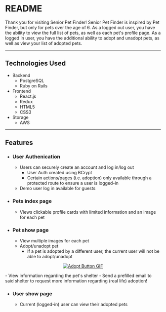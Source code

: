 # README

Thank you for visiting Senior Pet Finder! Senior Pet Finder is inspired by Pet Finder, but only for pets over the age of 6. As a logged out user, you have the ability to view the full list of pets, as well as each pet's profile page. As a logged in user, you have the additional ability to adopt and unadopt pets, as well as view your list of adopted pets. 


***
Technologies Used
-----------------

* Backend
    - PostgreSQL
    - Ruby on Rails
* Frontend
    - React.js
    - Redux
    - HTML5
    - CSS3
* Storage 
    - AWS
***
Features
--------
- ### User Authenication
   - Users can securely create an account and log in/log out
        - User Auth created using BCrypt 
        - Certain actions/pages (i.e. adoption) only available through a protected route to ensure a user is logged-in
   - Demo user log in available for guests
 - ### Pets index page
   - Views clickable profile cards with limited information and an image for each pet
 - ### Pet show page
   - View multiple images for each pet
   - Adopt/unadopt pet
        - If a pet is adopted by a different user, the current user will not be able to adopt/unadopt
<p align="center">
  <a href="https://vidtube-app.herokuapp.com/">
    <img src="https://media.giphy.com/media/ZXC8zMVYUx9NL28lzv/giphy.gif" alt="Adopt Button GIF" />
  </a>
</p>
   - View information regarding the pet's shelter
        - Send a prefilled email to said shelter to request more information regarding (real life) adoption!
        
 - ### User show page
   - Current (logged-in) user can view their adopted pets
